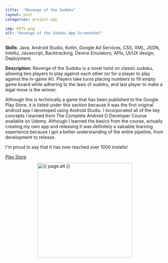 ```yaml
---
title:  "Revenge of the Sudoku"
layout: post
categories: project-app

img: ROTS.png
alt: "Revenge of the Sudoku App Screenshot"
---
```


**Skills**: Java, Android Studio, Kotlin, Google Ad Services, CSS, XML, JSON, IntelliJ, Javascript, Backtracking, Device Emulators, APIs, UI/UX design, Deployment.


**Description**: Revenge of the Sudoku is a novel twist on classic sudoku, allowing two players to play against each other (or for a player to play against the in-game AI). Players take turns placing numbers to fill empty game board while adhering to the laws of sudoku, and last player to make a legal move is the winner. 

Although this is technically a game that has been published to the Google Play Store, it is listed under this section because it was the first original android app I developed using Android Studio. I incorporated all of the key concepts I learned from The Complete Android O Developer Course available on Udemy. Although I learned the basics from the course, actually creating my own app and releasing it was definitely a valuable learning experience because I got a better understanding of the entire pipeline, from development to release.

I'm proud to say that it has now reached over 1000 installs!

<div class="button-container" style="margin-bottom:10px;justify-content:center">
  <div class="more"><a href="https://play.google.com/store/apps/details?id=com.GBit.revengeofthesudoku&hl=en_IN">Play Store</a></div>
</div>

<div style="display:flex;justify-content:center;align-items:center">
  <img src="{{ site.baseurl }}/resources/projects/{{ page.img }}" alt="{{ page.alt }}" style="width:300px;height:auto;justify-content:center">
</div>

